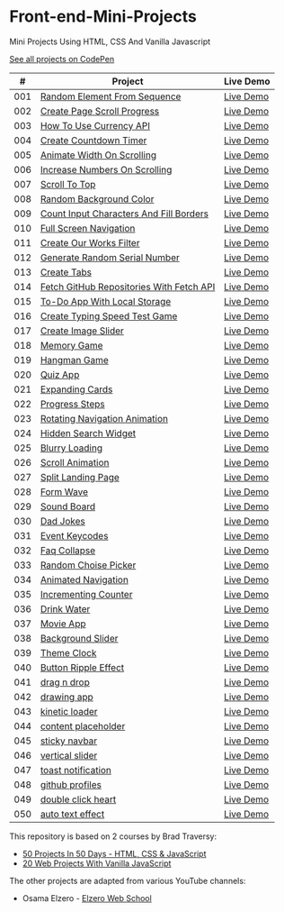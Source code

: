 # Front-end-Mini-Projects
Mini Projects Using HTML, CSS And Vanilla Javascript

[See all projects on CodePen](https://codepen.io/collection/OLepRQ?grid_type=grid)

|  #  | Project                                                                      | Live Demo                                                |
| :-: | ----------------------------------------------------------------------       | -------------------------------------------------------- |
| 001 | [Random Element From Sequence](https://github.com/MajidALILOUCH/Front-end-Mini-Projects/tree/main/001%20-%20Random%20Element%20From%20Sequence) | [Live Demo](https://codepen.io/majid_alilouch/full/ExezpjJ)  |
| 002 | [Create Page Scroll Progress](https://github.com/MajidALILOUCH/Front-end-Mini-Projects/tree/main/002%20-%20Create%20Page%20Scroll%20Progress)   | [Live Demo](https://codepen.io/majid_alilouch/full/VwGOBee)  |
| 003 | [How To Use Currency API](https://github.com/MajidALILOUCH/Front-end-Mini-Projects/tree/main/003%20-%20How%20To%20Use%20Currency%20API)         | [Live Demo](https://codepen.io/majid_alilouch/full/VwGJmoZ)  |
| 004 | [Create Countdown Timer](https://github.com/MajidALILOUCH/Front-end-Mini-Projects/tree/main/004%20-%20Create%20Countdown%20Timer)               | [Live Demo](https://codepen.io/majid_alilouch/full/NWLZbQj)  |
| 005 | [Animate Width On Scrolling](https://github.com/MajidALILOUCH/Front-end-Mini-Projects/tree/main/005%20-%20Animate%20Width%20On%20Scrolling)     | [Live Demo](https://codepen.io/majid_alilouch/full/abagBeX)  |
| 006 | [Increase Numbers On Scrolling](https://github.com/MajidALILOUCH/Front-end-Mini-Projects/tree/main/006%20-%20Increase%20Numbers%20On%20Scrolling)| [Live Demo](https://codepen.io/majid_alilouch/full/poOXRza)  |
| 007 | [Scroll To Top](https://github.com/MajidALILOUCH/Front-end-Mini-Projects/tree/main/007%20-%20Scroll%20To%20Top)                                 | [Live Demo](https://codepen.io/majid_alilouch/full/ExeBZYG)  |
| 008 | [Random Background Color](https://github.com/MajidALILOUCH/Front-end-Mini-Projects/tree/main/008%20-%20Random%20Background%20Color)             | [Live Demo](https://codepen.io/majid_alilouch/full/VwGJPww)  |
| 009 | [Count Input Characters And Fill Borders](https://github.com/MajidALILOUCH/Front-end-Mini-Projects/tree/main/009%20-%20Count%20Input%20Characters%20And%20Fill%20Borders)                                                                                                   | [Live Demo](https://codepen.io/majid_alilouch/full/GRXbrRZ)  |
| 010 | [Full Screen Navigation](https://github.com/MajidALILOUCH/Front-end-Mini-Projects/tree/main/010%20-%20Full%20Screen%20Navigation)               | [Live Demo](https://codepen.io/majid_alilouch/full/KKxjaKZ)  |
| 011 | [Create Our Works Filter](https://github.com/MajidALILOUCH/Front-end-Mini-Projects/tree/main/011%20-%20Create%20Our%20Works%20Filter)           | [Live Demo](https://codepen.io/majid_alilouch/full/xxaogxB)  |
| 012 | [Generate Random Serial Number](https://github.com/MajidALILOUCH/Front-end-Mini-Projects/tree/main/012%20-%20Generate%20Random%20Serial%20Number)| [Live Demo](https://codepen.io/majid_alilouch/full/LYJKxYK)  |
| 013 | [Create Tabs](https://github.com/MajidALILOUCH/Front-end-Mini-Projects/tree/main/013%20-%20Create%20Tabs)                                       | [Live Demo](https://codepen.io/majid_alilouch/full/RwYzKNW)  |
| 014 | [Fetch GitHub Repositories With Fetch API](https://github.com/MajidALILOUCH/Front-end-Mini-Projects/tree/main/014%20-%20Fetch%20GitHub%20Repositories%20With%20Fetch%20API)                                                                                                  | [Live Demo](https://codepen.io/majid_alilouch/full/xxaogbe)  |
| 015 | [To-Do App With Local Storage](https://github.com/MajidALILOUCH/Front-end-Mini-Projects/tree/main/015%20-%20To-Do%20App%20With%20Local%20Storage)| [Live Demo](https://codepen.io/majid_alilouch/full/gOdNgpw)  |
| 016 | [Create Typing Speed Test Game](https://github.com/MajidALILOUCH/Front-end-Mini-Projects/tree/main/016%20-%20Create%20Typing%20Speed%20Test%20Game)| [Live Demo](https://codepen.io/majid_alilouch/full/WNgqRvZ)  |
| 017 | [Create Image Slider](https://github.com/MajidALILOUCH/Front-end-Mini-Projects/tree/main/017%20-%20Create%20Image%20Slider)                     | [Live Demo](https://codepen.io/majid_alilouch/full/MWqMJaX)  |
| 018 | [Memory Game](https://github.com/MajidALILOUCH/Front-end-Mini-Projects/tree/main/018%20-%20Memory%20Game)                                       | [Live Demo](https://codepen.io/majid_alilouch/full/BaqaKqE)  |
| 019 | [Hangman Game](https://github.com/MajidALILOUCH/Front-end-Mini-Projects/tree/main/019%20-%20create%20hangman%20game)                            | [Live Demo]()  |
| 020 | [Quiz App](https://github.com/MajidALILOUCH/Front-end-Mini-Projects/tree/main/020%20-%20create%20quiz%20app)                                    | [Live Demo]()  |
| 021 | [Expanding Cards](https://github.com/MajidALILOUCH/Front-end-Mini-Projects/tree/main/021%20-%20Expanding%20Cards)                               | [Live Demo](https://codepen.io/majid_alilouch/full/eYPmdmM)  |
| 022 | [Progress Steps](https://github.com/MajidALILOUCH/Front-end-Mini-Projects/tree/main/022%20-%20Progress%20Steps)                                 | [Live Demo](https://codepen.io/majid_alilouch/full/xxybEGm)  |
| 023 | [Rotating Navigation Animation](https://github.com/MajidALILOUCH/Front-end-Mini-Projects/tree/main/023%20-%20Rotating%20Navigation%20Animation) | [Live Demo](https://codepen.io/majid_alilouch/full/qBJEJEd)  |
| 024 | [Hidden Search Widget](https://github.com/MajidALILOUCH/Front-end-Mini-Projects/tree/main/024%20-%20Hidden%20Search%20Widget)                   | [Live Demo](https://codepen.io/majid_alilouch/full/oNaXPRv)  |
| 025 | [Blurry Loading](https://github.com/MajidALILOUCH/Front-end-Mini-Projects/tree/main/025%20-%20Blurry%20Loading)                                 | [Live Demo](https://codepen.io/majid_alilouch/full/QWZbVRO)  |
| 026 | [Scroll Animation](https://github.com/MajidALILOUCH/Front-end-Mini-Projects/tree/main/026%20-%20Scroll%20Animation)                             | [Live Demo](https://codepen.io/majid_alilouch/full/poxjmrV)  |
| 027 | [Split Landing Page](https://github.com/MajidALILOUCH/Front-end-Mini-Projects/tree/main/027%20-%20Split%20Landing%20Page)                       | [Live Demo](https://codepen.io/majid_alilouch/full/NWOGVww)  |
| 028 | [Form Wave](https://github.com/MajidALILOUCH/Front-end-Mini-Projects/tree/main/028%20-%20Form%20Wave)                                           | [Live Demo](https://codepen.io/majid_alilouch/full/QWZMMdb)  |
| 029 | [Sound Board](https://github.com/MajidALILOUCH/Front-end-Mini-Projects/tree/main/029%20-%20Sound%20Board)                                       | [Live Demo](https://codepen.io/majid_alilouch/full/QWZMMpj)  |
| 030 | [Dad Jokes](https://github.com/MajidALILOUCH/Front-end-Mini-Projects/tree/main/030%20-%20Dad%20Jokes)                                           | [Live Demo](https://codepen.io/majid_alilouch/full/rNqzzym)  |
| 031 | [Event Keycodes](https://github.com/MajidALILOUCH/Front-end-Mini-Projects/tree/main/031%20-%20Event%20Keycodes)                                 | [Live Demo](https://codepen.io/majid_alilouch/full/OJBjjpe)  |
| 032 | [Faq Collapse](https://github.com/MajidALILOUCH/Front-end-Mini-Projects/tree/main/032%20-%20Faq%20Collapse)                                     | [Live Demo](https://codepen.io/majid_alilouch/full/gOBxxxJ)  |
| 033 | [Random Choise Picker](https://github.com/MajidALILOUCH/Front-end-Mini-Projects/tree/main/033%20-%20Random%20Choise%20Picker)                   | [Live Demo](https://codepen.io/majid_alilouch/full/eYPEEGW)  |
| 034 | [Animated Navigation](https://github.com/MajidALILOUCH/Front-end-Mini-Projects/tree/main/034%20-%20Animated%20Navigation)                       | [Live Demo](https://codepen.io/majid_alilouch/full/qBQEVbw)  |
| 035 | [Incrementing Counter](https://github.com/MajidALILOUCH/Front-end-Mini-Projects/tree/main/035%20-%20Incrementing%20Counter)                     | [Live Demo](https://codepen.io/majid_alilouch/full/QWJwONM)  |
| 036 | [Drink Water](https://github.com/MajidALILOUCH/Front-end-Mini-Projects/tree/main/036%20-%20Drink%20Water)                                       | [Live Demo](https://codepen.io/majid_alilouch/full/rNQaYer)  |
| 037 | [Movie App](https://github.com/MajidALILOUCH/Front-end-Mini-Projects/tree/main/037%20-%20Movie%20App)                                           | [Live Demo](https://codepen.io/majid_alilouch/full/oNQgwWv)  |
| 038 | [Background Slider](https://github.com/MajidALILOUCH/Front-end-Mini-Projects/tree/main/038%20-%20background%20slider)                           | [Live Demo](https://codepen.io/majid_alilouch/full/OJayVRa)  |
| 039 | [Theme Clock](https://github.com/MajidALILOUCH/Front-end-Mini-Projects/tree/main/039%20-%20Theme%20Clock)                                       | [Live Demo](https://codepen.io/majid_alilouch/full/PoxPqNd)  |
| 040 | [Button Ripple Effect](https://github.com/MajidALILOUCH/Front-end-Mini-Projects/tree/main/040%20-%20Button%20Ripple%20Effect)                   | [Live Demo](https://codepen.io/majid_alilouch/full/RwqWJve)  |
| 041 | [drag n drop](https://github.com/MajidALILOUCH/Front-end-Mini-Projects/tree/main/041%20-%20drag%20n%20drop)                                     | [Live Demo](https://codepen.io/majid_alilouch/full/LYXdzvK)  |
| 042 | [drawing app](https://github.com/MajidALILOUCH/Front-end-Mini-Projects/tree/main/042%20-%20drawing%20app)                                       | [Live Demo](https://codepen.io/majid_alilouch/full/NWEYaVg)  |
| 043 | [kinetic loader](https://github.com/MajidALILOUCH/Front-end-Mini-Projects/tree/main/043%20-%20kinetic%20loader)                                 | [Live Demo](https://codepen.io/majid_alilouch/full/abQYLrX)  |
| 044 | [content placeholder](https://github.com/MajidALILOUCH/Front-end-Mini-Projects/tree/main/044%20-%20content%20placeholder)                       | [Live Demo](https://codepen.io/majid_alilouch/full/GRwxMbZ)  |
| 045 | [sticky navbar](https://github.com/MajidALILOUCH/Front-end-Mini-Projects/tree/main/045%20-%20sticky%20navbar)                                   | [Live Demo](https://codepen.io/majid_alilouch/full/qBQoPzz)  |
| 046 | [vertical slider](https://github.com/MajidALILOUCH/Front-end-Mini-Projects/tree/main/046%20-%20vertical%20slider)                               | [Live Demo](https://codepen.io/majid_alilouch/full/BaGrwXW)  |
| 047 | [toast notification](https://github.com/MajidALILOUCH/Front-end-Mini-Projects/tree/main/047%20-%20toast%20notification)                         | [Live Demo](https://codepen.io/majid_alilouch/full/yLQKzmj)  |
| 048 | [github profiles](https://github.com/MajidALILOUCH/Front-end-Mini-Projects/tree/main/048%20-%20github%20profiles)                               | [Live Demo](https://codepen.io/majid_alilouch/full/ExOEwqr)  |
| 049 | [double click heart](https://github.com/MajidALILOUCH/Front-end-Mini-Projects/tree/main/049%20-%20double%20click%20heart)                       | [Live Demo](https://codepen.io/majid_alilouch/full/VwVXrZY)  |
| 050 | [auto text effect](https://github.com/MajidALILOUCH/Front-end-Mini-Projects/tree/main/050%20-%20auto%20text%20effect)                           | [Live Demo](https://codepen.io/majid_alilouch/full/NWEYwKv)  |

This repository is based on 2 courses by Brad Traversy:

- [50 Projects In 50 Days - HTML, CSS & JavaScript](https://www.udemy.com/course/50-projects-50-days/)
- [20 Web Projects With Vanilla JavaScript](https://www.udemy.com/course/web-projects-with-vanilla-javascript/)

The other projects are adapted from various YouTube channels:

- Osama Elzero - [Elzero Web School](https://www.youtube.com/@ElzeroWebSchool)
